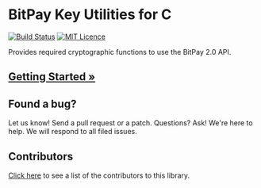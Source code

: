 # BitPay Key Utilities for C
[![Build Status](https://img.shields.io/travis/bitpay/bitpay-c-keyutils.svg?style=flat-square)](https://travis-ci.org/bitpay/bitpay-c-keyutils)
[![MIT Licence](https://img.shields.io/badge/license-MIT-blue.svg?style=flat-square)](http://opensource.org/licenses/MIT)

Provides required cryptographic functions to use the BitPay 2.0 API.

## [Getting Started &raquo;](https://github.com/bitpay/bitpay-c-keyutils/blob/master/GUIDE.md)

## Found a bug?
Let us know! Send a pull request or a patch. Questions? Ask! We're here to help. We will respond to all filed issues.

## Contributors
[Click here](https://github.com/bitpay/bitpay-ruby-keyutils/graphs/contributors) to see a list of the contributors to this library.
